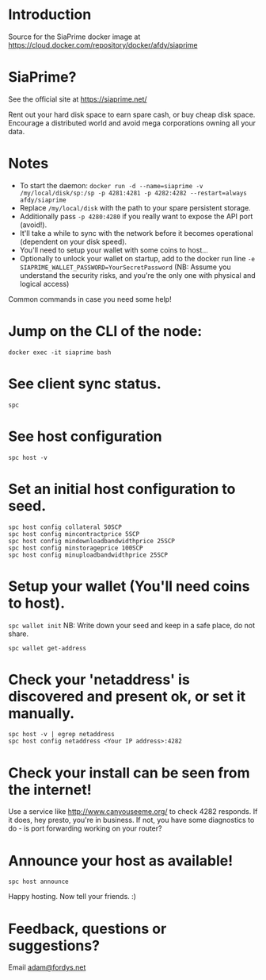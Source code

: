 # Introduction
Source for the SiaPrime docker image at https://cloud.docker.com/repository/docker/afdy/siaprime

# SiaPrime?
See the official site at https://siaprime.net/

Rent out your hard disk space to earn spare cash, or buy cheap disk space. Encourage a distributed world and avoid mega corporations owning all your data.

# Notes
* To start the daemon:
  `docker run -d --name=siaprime -v /my/local/disk/sp:/sp -p 4281:4281 -p 4282:4282 --restart=always afdy/siaprime`
* Replace ```/my/local/disk``` with the path to your spare persistent storage.
* Additionally pass ```-p 4280:4280``` if you really want to expose the API port (avoid!).
* It'll take a while to sync with the network before it becomes operational (dependent on your disk speed).
* You'll need to setup your wallet with some coins to host...
* Optionally to unlock your wallet on startup, add to the docker run line ```-e SIAPRIME_WALLET_PASSWORD=YourSecretPassword``` (NB: Assume you understand the security risks, and you're the only one with physical and logical access)

Common commands in case you need some help!

# Jump on the CLI of the node:
`docker exec -it siaprime bash`

# See client sync status.
`spc`

# See host configuration
`spc host -v`

# Set an initial host configuration to seed.
    spc host config collateral 50SCP
    spc host config mincontractprice 5SCP
    spc host config mindownloadbandwidthprice 25SCP
    spc host config minstorageprice 100SCP
    spc host config minuploadbandwidthprice 25SCP

# Setup your wallet (You'll need coins to host).
`spc wallet init`
NB: Write down your seed and keep in a safe place, do not share. 

`spc wallet get-address`

# Check your 'netaddress' is discovered and present ok, or set it manually.
    spc host -v | egrep netaddress
    spc host config netaddress <Your IP address>:4282

# Check your install can be seen from the internet!
Use a service like http://www.canyouseeme.org/ to check 4282 responds. If it does, hey presto, you're in business. If not, you have some diagnostics to do - is port forwarding working on your router?

# Announce your host as available!
`spc host announce`

Happy hosting. Now tell your friends. :)

# Feedback, questions or suggestions?
Email adam@fordys.net

